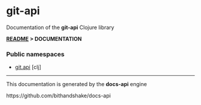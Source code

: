 
# <strong>git-api</strong>
<p>Documentation of the <strong>git-api</strong> Clojure library</p>

<strong>[README](../README.md) > DOCUMENTATION</strong>

### Public namespaces
* [git.api](clj/git/API.md) [clj]

---

<p>This documentation is generated by the <strong>docs-api</strong> engine</p>
https://github.com/bithandshake/docs-api
